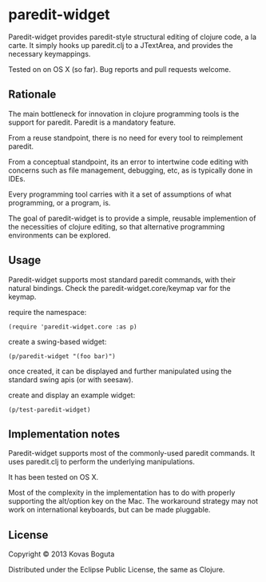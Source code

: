 # paredit-widget

Paredit-widget provides paredit-style structural editing of clojure code, a la carte. It simply hooks up paredit.clj to a JTextArea, and provides the necessary keymappings.

Tested on on OS X (so far). Bug reports and pull requests welcome. 

## Rationale

The main bottleneck for innovation in clojure programming tools is the support for paredit. Paredit is a mandatory feature.

From a reuse standpoint, there is no need for every tool to reimplement paredit.

From a conceptual standpoint, its an error to intertwine code editing with concerns such as file management, debugging, etc, as is typically done in IDEs.

Every programming tool carries with it a set of assumptions of what programming, or a program, is. 

The goal of paredit-widget is to provide a simple, reusable implemention of the necessities of clojure editing, so that alternative programming environments can be explored.


## Usage

Paredit-widget supports most standard paredit commands, with their natural bindings. Check the paredit-widget.core/keymap var for the keymap. 

require the namespace:

    (require 'paredit-widget.core :as p)

create a swing-based widget:

    (p/paredit-widget "(foo bar)") 

once created, it can be displayed and further manipulated using the standard swing apis (or with seesaw).

create and display an example widget:

    (p/test-paredit-widget)
  
## Implementation notes

Paredit-widget supports most of the commonly-used paredit commands. It uses paredit.clj to perform the underlying manipulations.

It has been tested on OS X.

Most of the complexity in the implementation has to do with properly supporting the alt/option key on the Mac. The workaround strategy may not work on international keyboards, but can be made pluggable.






## License

Copyright © 2013 Kovas Boguta

Distributed under the Eclipse Public License, the same as Clojure.
